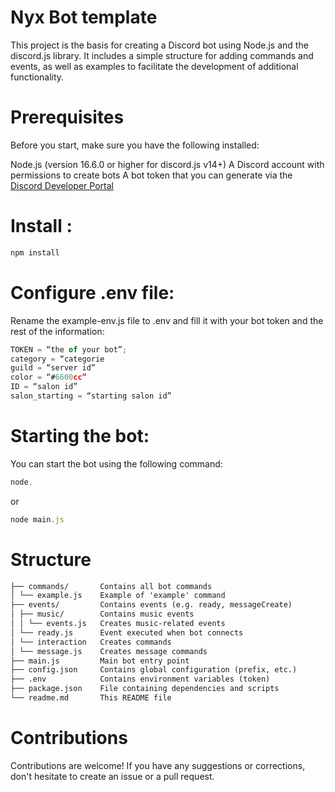 # Nyx Bot template

This project is the basis for creating a Discord bot using Node.js and the discord.js library. It includes a simple structure for adding commands and events, as well as examples to facilitate the development of additional functionality.

# Prerequisites
Before you start, make sure you have the following installed:

Node.js (version 16.6.0 or higher for discord.js v14+)
A Discord account with permissions to create bots
A bot token that you can generate via the [Discord Developer Portal](https://discord.com/developers/applications)

# Install :

```js
npm install
```

# Configure .env file:

Rename the example-env.js file to .env and fill it with your bot token and the rest of the information:

```js
TOKEN = “the of your bot”;
category = “categorie
guild = “server id”
color = “#6600cc”
ID = “salon id”
salon_starting = “starting salon id”
```

# Starting the bot:

You can start the bot using the following command:

```js
node.
```
or
```js
node main.js
```

# Structure

```html
├── commands/       Contains all bot commands
│ └── example.js    Example of 'example' command
├── events/         Contains events (e.g. ready, messageCreate)
│ ├── music/        Contains music events
│ │ └── events.js   Creates music-related events
│ └── ready.js      Event executed when bot connects
│ └── interaction   Creates commands
│ └── message.js    Creates message commands
├── main.js         Main bot entry point
├── config.json     Contains global configuration (prefix, etc.)
├── .env            Contains environment variables (token)
├── package.json    File containing dependencies and scripts
└── readme.md       This README file
```

# Contributions
Contributions are welcome! If you have any suggestions or corrections, don't hesitate to create an issue or a pull request.
